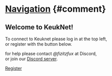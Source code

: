 # [Navigation](/header.md) {#comment}



## Welcome to KeukNet!

To connect to Keuknet please log in at the top left,  
or register with the button below.

for help please contact *@fizitzfux* at Discord,  
or join our [Discord server](https://discord.gg/PyJ9svjzrP).

[Register](/register)